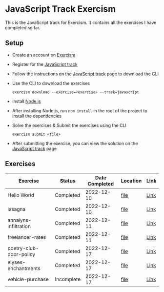 # JavaScript Track Exercism

This is the JavaScript track for Exercism. It contains all the exercises I have completed so far.

## Setup

- Create an account on [Exercism](https://exercism.org/)
- Register for the [JavaScript track](https://exercism.org/tracks/javascript)
- Follow the instructions on the [JavaScript track](https://exercism.org/tracks/javascript) page to download the CLI
- Use the CLI to download the exercises

    `exercism download --exercise=<exercise> --track=javascript`

- Install [Node.js](https://nodejs.org/en/download/)
- After installing Node.js, run `npm install` in the root of the project to install the dependencies
- Solve the exercises & Submit the exercises using the CLI

    `exercism submit <file>`

- After submitting the exercise, you can view the solution on the [JavaScript track](https://exercism.org/tracks/javascript) page

## Exercises

| Exercise                | Status    | Date Completed | Location                                               | Link                                                                             |
| ----------------------- | --------- | -------------- | ------------------------------------------------------ | -------------------------------------------------------------------------------- |
| Hello World             | Completed | 2022-12-10     | [file](hello-world/hello-world.js)                     | [Link](https://exercism.org/tracks/javascript/exercises/hello-world)             |
| lasagna                 | Completed | 2022-12-10     | [file](lasagna/lasagna.js)                             | [Link](https://exercism.org/tracks/javascript/exercises/lasagna)                 |
| annalyns-infiltration   | Completed | 2022-12-11     | [file](annalyns-infiltration/annalyns-infiltration.js) | [Link](https://exercism.org/tracks/javascript/exercises/annalyns-infiltration)   |
| freelancer-rates        | Completed | 2022-12-11     | [file](freelancer-rates/freelancer-rates.js)           | [Link](https://exercism.org/tracks/javascript/exercises/freelancer-rates)        |
| poetry-club-door-policy | Completed | 2022-12-17     | [file](poetry-club-door-policy/door-policy.js)         | [Link](https://exercism.org/tracks/javascript/exercises/poetry-club-door-policy) |
| elyses-enchantments     | Completed | 2022-12-17     | [file](elyses-enchantments/enchantments.js)            | [Link](https://exercism.org/tracks/javascript/exercises/elyses-enchantments)     |
| vehicle-purchase        | Incomplete | 2022-12-17     | [file](vehicle-purchase/vehicle-purchase.js)           | [Link](https://exercism.org/tracks/javascript/exercises/vehicle-purchase)        |